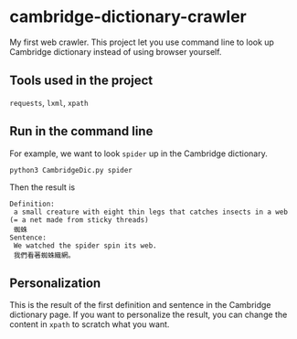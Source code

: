 # cambridge-dictionary-crawler
My first web crawler. This project let you use command line to look up Cambridge dictionary instead of using browser yourself.
## Tools used in the project
``requests``, ``lxml``, ``xpath``
## Run in the command line
For example, we want to look `spider` up in the Cambridge dictionary.
```
python3 CambridgeDic.py spider
```
Then the result is
```
Definition:
 a small creature with eight thin legs that catches insects in a web (= a net made from sticky threads)
 蜘蛛
Sentence:
 We watched the spider spin its web.
 我們看著蜘蛛織網。
 ```
 ## Personalization
This is the result of the first definition and sentence in the Cambridge dictionary page. If you want to personalize the result, you can change the content in `xpath` to scratch what you want.


